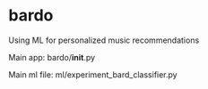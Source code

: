 # bardo
Using ML for personalized music recommendations

Main app: bardo/__init__.py

Main ml file: ml/experiment_bard_classifier.py
